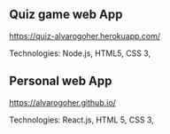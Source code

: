 ## Quiz game web App
https://quiz-alvarogoher.herokuapp.com/

Technologies: Node.js, HTML5, CSS 3, 

## Personal web App
https://alvarogoher.github.io/

Technologies: React.js, HTML 5, CSS 3, 

